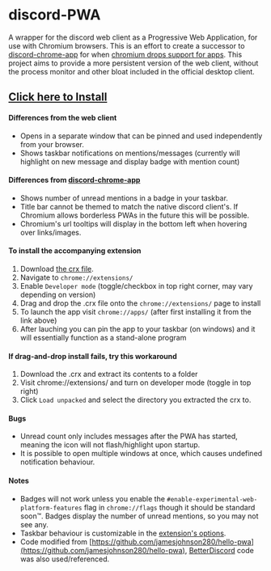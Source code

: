 # discord-PWA
A wrapper for the discord web client as a Progressive Web Application, for use with Chromium browsers. This is an effort to create a successor to [discord-chrome-app](https://github.com/NeverDecaf/discord-chrome-app) for when [chromium drops support for apps](https://blog.chromium.org/2020/01/moving-forward-from-chrome-apps.html). This project aims to provide a more persistent version of the web client, without the process monitor and other bloat included in the official desktop client.
## [Click here to Install](https://neverdecaf.github.io/discord-PWA/)
#### Differences from the web client
- Opens in a separate window that can be pinned and used independently from your browser.
- Shows taskbar notifications on mentions/messages (currently will highlight on new message and display badge with mention count)
#### Differences from [discord-chrome-app](https://github.com/NeverDecaf/discord-chrome-app)
- Shows number of unread mentions in a badge in your taskbar.
- Title bar cannot be themed to match the native discord client's. If Chromium allows borderless PWAs in the future this will be possible.
- Chromium's url tooltips will display in the bottom left when hovering over links/images.
#### To install the accompanying extension
1. Download [the crx file](https://neverdecaf.github.io/discord-PWA/Discord-PWA-Bypass.crx).
2. Navigate to `chrome://extensions/`
3. Enable `Developer mode` (toggle/checkbox in top right corner, may vary depending on version)
4. Drag and drop the .crx file onto the `chrome://extensions/` page to install
5. To launch the app visit `chrome://apps/` (after first installing it from the link above)
6. After lauching you can pin the app to your taskbar (on windows) and it will essentially function as a stand-alone program
#### If drag-and-drop install fails, try this workaround
1. Download the .crx and extract its contents to a folder
2. Visit chrome://extensions/ and turn on developer mode (toggle in top right)
3. Click `Load unpacked` and select the directory you extracted the crx to.
#### Bugs
- Unread count only includes messages after the PWA has started, meaning the icon will not flash/highlight upon startup.
- It is possible to open multiple windows at once, which causes undefined notification behaviour.
#### Notes
- Badges will not work unless you enable the `#enable-experimental-web-platform-features` flag in `chrome://flags` though it should be standard soon™. Badges display the number of unread mentions, so you may not see any.
- Taskbar behaviour is customizable in the [extension's options](chrome-extension://edfpalahildnikdjdnmmoekoncglnblh/options.html).
- Code modified from [https://github.com/jamesjohnson280/hello-pwa](https://github.com/jamesjohnson280/hello-pwa), [BetterDiscord](https://github.com/rauenzi/BetterDiscordApp) code was also used/referenced.